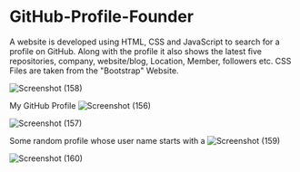 # GitHub-Profile-Founder
A website is developed using HTML, CSS and JavaScript to search for a profile on GitHub. Along with the profile it also shows the latest five repositories, company, website/blog, Location, Member, followers etc.
CSS Files are taken from the "Bootstrap" Website.

![Screenshot (158)](https://user-images.githubusercontent.com/77193746/176366764-a79c5ab2-78ef-4710-bc02-53be0eb9e4ed.png)

My GitHub Profile
![Screenshot (156)](https://user-images.githubusercontent.com/77193746/176367182-3c632ac1-3c51-4e17-918e-69f2e7712335.png)

![Screenshot (157)](https://user-images.githubusercontent.com/77193746/176366738-9ff74d9b-2460-465b-b839-80a8de72af24.png)

Some random profile whose user name starts with a
![Screenshot (159)](https://user-images.githubusercontent.com/77193746/176366795-19cb40aa-fc1a-423d-888f-85df71032938.png)

![Screenshot (160)](https://user-images.githubusercontent.com/77193746/176366806-d012f1de-b17b-4ce4-b7e9-7cd30377839b.png)

